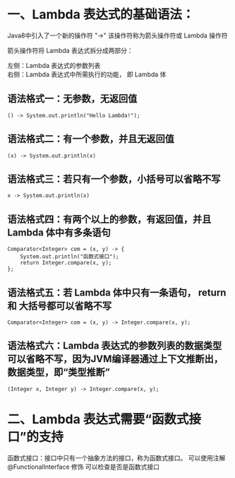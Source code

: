 # 一、Lambda 表达式的基础语法：
 Java8中引入了一个新的操作符 "->" 该操作符称为箭头操作符或 Lambda 操作符

箭头操作符将 Lambda 表达式拆分成两部分：
  
左侧：Lambda 表达式的参数列表  
右侧：Lambda 表达式中所需执行的功能， 即 Lambda 体

## 语法格式一：无参数，无返回值
```
() -> System.out.println("Hello Lambda!");
```


## 语法格式二：有一个参数，并且无返回值
```
(x) -> System.out.println(x)
```


## 语法格式三：若只有一个参数，小括号可以省略不写
```
x -> System.out.println(x)
```


## 语法格式四：有两个以上的参数，有返回值，并且 Lambda 体中有多条语句
```
Comparator<Integer> com = (x, y) -> {
	System.out.println("函数式接口");
	return Integer.compare(x, y);
};
```

## 语法格式五：若 Lambda 体中只有一条语句， return 和 大括号都可以省略不写
```$xslt
Comparator<Integer> com = (x, y) -> Integer.compare(x, y);
```

##  语法格式六：Lambda 表达式的参数列表的数据类型可以省略不写，因为JVM编译器通过上下文推断出，数据类型，即“类型推断”
```
(Integer x, Integer y) -> Integer.compare(x, y);
```

 # 二、Lambda 表达式需要“函数式接口”的支持
函数式接口：接口中只有一个抽象方法的接口，称为函数式接口。 可以使用注解 @FunctionalInterface 修饰
可以检查是否是函数式接口




